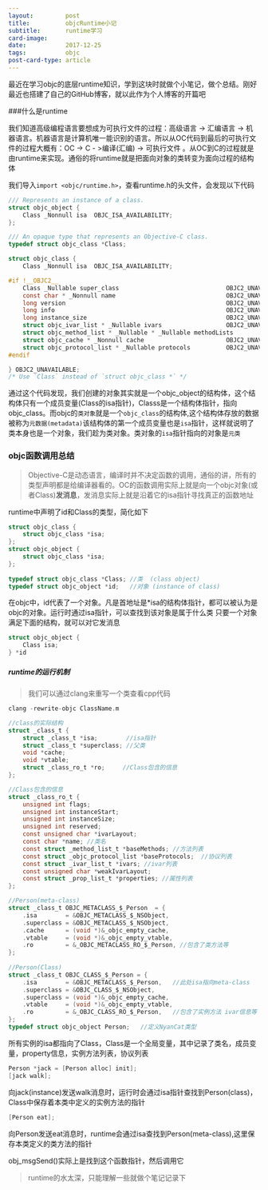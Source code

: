 ```yaml
---
layout:         post
title:          objcRuntime小记
subtitle:       runtime学习
card-image:
date:           2017-12-25
tags:           objc
post-card-type: article
---
```

最近在学习objc的底层runtime知识，学到这块时就做个小笔记，做个总结。刚好最近也搭建了自己的GitHub博客，就以此作为个人博客的开篇吧

###什么是runtime

我们知道高级编程语言要想成为可执行文件的过程：高级语言 -> 汇编语言 -> 机器语言。机器语言是计算机唯一能识别的语言。所以从OC代码到最后的可执行文件的过程大概有：OC -> C - >编译(汇编) -> 可执行文件 。从OC到C的过程就是由runtime来实现。通俗的将runtime就是把面向对象的类转变为面向过程的结构体

我们导入```import <objc/runtime.h>```，查看runtime.h的头文件，会发现以下代码

```objective-c
/// Represents an instance of a class.
struct objc_object {
    Class _Nonnull isa  OBJC_ISA_AVAILABILITY;
};
```

```objective-c
/// An opaque type that represents an Objective-C class.
typedef struct objc_class *Class;
```

```objective-c
struct objc_class {
    Class _Nonnull isa  OBJC_ISA_AVAILABILITY;

#if !__OBJC2__
    Class _Nullable super_class                              OBJC2_UNAVAILABLE;
    const char * _Nonnull name                               OBJC2_UNAVAILABLE;
    long version                                             OBJC2_UNAVAILABLE;
    long info                                                OBJC2_UNAVAILABLE;
    long instance_size                                       OBJC2_UNAVAILABLE;
    struct objc_ivar_list * _Nullable ivars                  OBJC2_UNAVAILABLE;
    struct objc_method_list * _Nullable * _Nullable methodLists                    OBJC2_UNAVAILABLE;
    struct objc_cache * _Nonnull cache                       OBJC2_UNAVAILABLE;
    struct objc_protocol_list * _Nullable protocols          OBJC2_UNAVAILABLE;
#endif

} OBJC2_UNAVAILABLE;
/* Use `Class` instead of `struct objc_class *` */
```

通过这个代码发现，我们创建的对象其实就是一个objc_object的结构体，这个结构体只有一个成员变量(Class的isa指针)，Classs是一个结构体指针，指向objc_class。而objc的```类对象```就是一个```objc_class```的结构体,这个结构体存放的数据被称为```元数据(metadata)```该结构体的第一个成员变量也是```isa```指针，这样就说明了类本身也是一个对象，我们趁为类对象。类对象的```isa```指针指向的对象是```元类```

### objc函数调用总结
> Objective-C是动态语言，编译时并不决定函数的调用，通俗的讲，所有的类型声明都是给编译器看的。OC的函数调用实际上就是向一个objc对象(或者Class)**发消息**，发消息实际上就是沿着它的isa指针寻找真正的函数地址

runtime中声明了id和Class的类型，简化如下
```objective-c
struct objc_class {
    struct objc_class *isa;
};
struct objc_object {
    struct objc_class *isa;
};
 
typedef struct objc_class *Class; //类  (class object)
typedef struct objc_object *id;   //对象 (instance of class)
```

在objc中，id代表了一个对象。凡是首地址是*isa的结构体指针，都可以被认为是objc的对象。运行时通过isa指针，可以查找到该对象是属于什么类
只要一个对象满足下面的结构，就可以对它发消息
```objective-c
struct objc_object {
    Class isa;
} *id
```
##### runtime的运行机制
> 我们可以通过clang来重写一个类查看cpp代码
```objective-c
clang -rewrite-objc ClassName.m
```

```objective-c
//class的实际结构
struct _class_t {
	struct _class_t *isa;        //isa指针
	struct _class_t *superclass; //父类
	void *cache;
	void *vtable;
	struct _class_ro_t *ro;     //Class包含的信息
};

//Class包含的信息
struct _class_ro_t {
	unsigned int flags;
	unsigned int instanceStart;
	unsigned int instanceSize;
	unsigned int reserved;
	const unsigned char *ivarLayout;
	const char *name; //类名
	const struct _method_list_t *baseMethods; //方法列表
	const struct _objc_protocol_list *baseProtocols;  //协议列表
	const struct _ivar_list_t *ivars; //ivar列表
	const unsigned char *weakIvarLayout;
	const struct _prop_list_t *properties; //属性列表
};

//Person(meta-class)
struct _class_t OBJC_METACLASS_$_Person  = {
	.isa        = &OBJC_METACLASS_$_NSObject,
	.superclass = &OBJC_METACLASS_$_NSObject,
	.cache      = (void *)&_objc_empty_cache,
	.vtable     = (void *)&_objc_empty_vtable,
	.ro         = &_OBJC_METACLASS_RO_$_Person, //包含了类方法等
};
 
//Person(Class)
struct _class_t OBJC_CLASS_$_Person = {
	.isa        = &OBJC_METACLASS_$_Person,   //此处isa指向meta-class
	.superclass = &OBJC_CLASS_$_NSObject,
	.superclass = (void *)&_objc_empty_cache,
	.vtable     = (void *)&_objc_empty_vtable,
	.ro         = &_OBJC_CLASS_RO_$_Person,   //包含了实例方法 ivar信息等
};
typedef struct objc_object Person;   //定义NyanCat类型

```
所有实例的isa都指向了Class，Class是一个全局变量，其中记录了类名，成员变量，property信息，实例方法列表，协议列表

```objective-c
Person *jack = [Person alloc] init];
[jack walk];
```
向jack(instance)发送walk消息时，运行时会通过isa指针查找到Person(class)，Class中保存着本类中定义的实例方法的指针
```objective-c
[Person eat];
```
向Person发送eat消息时，runtime会通过isa查找到Person(meta-class),这里保存本类定义的类方法的指针

obj_msgSend()实际上是找到这个函数指针，然后调用它



> runtime的水太深，只能理解一些就做个笔记记录下

